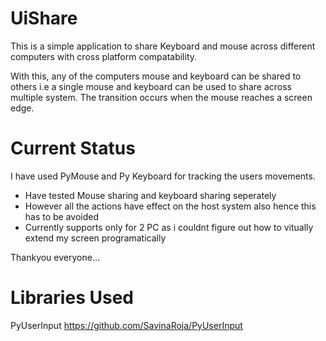 UiShare
=======


This is a simple application to share Keyboard and mouse across different computers with cross platform compatability.


With this, any of the computers mouse and keyboard can be shared to others i.e a single mouse and keyboard can be used to share across multiple system. The transition occurs when the mouse reaches a screen edge.

Current Status
==============

I have used PyMouse and Py Keyboard for tracking the users movements.
 - Have tested Mouse sharing and keyboard sharing seperately
 - However all the actions have effect on the host system also hence this has to be avoided
 - Currently supports only for 2 PC as i couldnt figure out how to vitually extend my screen programatically

Thankyou everyone...

Libraries Used
==============

PyUserInput https://github.com/SavinaRoja/PyUserInput
